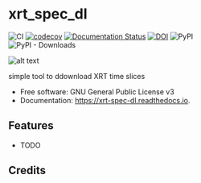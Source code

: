 # xrt_spec_dl
![CI](https://github.com/grburgess/xrt_spec_dl/workflows/CI/badge.svg?branch=master)
[![codecov](https://codecov.io/gh/grburgess/xrt_spec_dl/branch/master/graph/badge.svg)](https://codecov.io/gh/grburgess/xrt_spec_dl)
[![Documentation Status](https://readthedocs.org/projects/xrt_spec_dl/badge/?version=latest)](https://xrt_spec_dl.readthedocs.io/en/latest/?badge=latest)
[![DOI](https://zenodo.org/badge/DOI/10.5281/zenodo.3372456.svg)](https://doi.org/10.5281/zenodo.3372456)
![PyPI](https://img.shields.io/pypi/v/xrt_spec_dl)
![PyPI - Downloads](https://img.shields.io/pypi/dm/xrt_spec_dl)

![alt text](https://raw.githubusercontent.com/grburgess/xrt_spec_dl/master/docs/media/logo.png)


simple tool to ddownload XRT time slices


* Free software: GNU General Public License v3
* Documentation: https://xrt-spec-dl.readthedocs.io.


## Features


* TODO

## Credits


